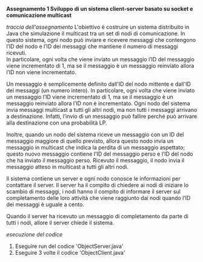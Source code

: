 **Assegnamento 1 Sviluppo di un sistema client-server basato su socket e comunicazione 
multicast**


_traccia dell'assegnamento_
L'obiettivo è costruire un sistema distribuito in Java che simulazione il multicast tra un set di  nodi di comunicazione. 
In questo sistema, ogni nodo può inviare e ricevere messaggi che contengono l’ID del nodo e l’ID dei messaggi che mantiene il numero di messaggi ricevuti.  
In particolare, ogni volta che viene inviato un messaggio l’ID del messaggio viene incrementato di 1, ma se il messaggio è un messaggio reinviato allora l’ID non viene incrementato. 


Un messaggio è semplicemente definito dall'ID del nodo mittente e dall'ID dei messaggi (un 
numero intero). 
In particolare, ogni volta che viene inviato un messaggio l’ID viene  incrementato di 1, ma se il messaggio è un messaggio reinviato allora l’ID non è incrementato. 
Ogni nodo del sistema invia  messaggi multicast a tutti gli altri nodi, ma non tutti i messaggi  arrivano a destinazione. Infatti, l’invio di un messaggio può fallire perché può arrivare alla 
destinazione con una probabilità LP. 


Inoltre, quando un nodo del sistema  riceve un messaggio  con un ID del messaggio maggiore di quello previsto, allora questo nodo invia un messaggio in  multicast che indica la perdita di un messaggio aspettato; questo nuovo messaggio contiene 
l'ID del messaggio perso e l’ID del nodo che ha inviato il messaggio perso. Ricevuto il  messaggio, il nodo invia il messaggio atteso in multicast a tutti gli altri nodi. 


Il sistema contiene un server e ogni nodo conosce le informazioni per contattare il server. Il server ha il compito di chiedere ai nodi di iniziare lo scambio di messaggi, i nodi hanno il 
compito di informare il server sul completamento delle loro attività che viene raggiunto dai nodi 
quando l’ID  dei messaggi è uguale a cento. 


Quando il server ha ricevuto un messaggio di completamento da parte di tutti i nodi, allore il server chiede il sistema.



_esecuzione del codice_
1) Eseguire run del codice 'ObjectServer.java'
2) Eseguire 3 volte il codice 'ObjectClient.java'


